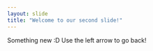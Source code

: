 ```yaml
---
layout: slide
title: "Welcome to our second slide!"
---
```

Something new :D
Use the left arrow to go back!
